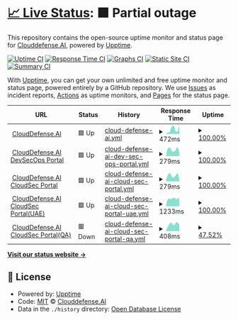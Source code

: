 # [📈 Live Status](https://Clouddefense.AI.github.io/upptime): <!--live status--> **🟧 Partial outage**

This repository contains the open-source uptime monitor and status page for [Clouddefense.AI](https://Clouddefense.AI.github.io/upptime), powered by [Upptime](https://github.com/upptime/upptime).

[![Uptime CI](https://github.com/Clouddefense.AI/upptime/workflows/Uptime%20CI/badge.svg)](https://github.com/Clouddefense.AI/upptime/actions?query=workflow%3A%22Uptime+CI%22)
[![Response Time CI](https://github.com/Clouddefense.AI/upptime/workflows/Response%20Time%20CI/badge.svg)](https://github.com/Clouddefense.AI/upptime/actions?query=workflow%3A%22Response+Time+CI%22)
[![Graphs CI](https://github.com/Clouddefense.AI/upptime/workflows/Graphs%20CI/badge.svg)](https://github.com/Clouddefense.AI/upptime/actions?query=workflow%3A%22Graphs+CI%22)
[![Static Site CI](https://github.com/Clouddefense.AI/upptime/workflows/Static%20Site%20CI/badge.svg)](https://github.com/Clouddefense.AI/upptime/actions?query=workflow%3A%22Static+Site+CI%22)
[![Summary CI](https://github.com/Clouddefense.AI/upptime/workflows/Summary%20CI/badge.svg)](https://github.com/Clouddefense.AI/upptime/actions?query=workflow%3A%22Summary+CI%22)

With [Upptime](https://upptime.js.org), you can get your own unlimited and free uptime monitor and status page, powered entirely by a GitHub repository. We use [Issues](https://github.com/Clouddefense.AI/upptime/issues) as incident reports, [Actions](https://github.com/Clouddefense.AI/upptime/actions) as uptime monitors, and [Pages](https://Clouddefense.AI.github.io/upptime) for the status page.

<!--start: status pages-->
<!-- This summary is generated by Upptime (https://github.com/upptime/upptime) -->
<!-- Do not edit this manually, your changes will be overwritten -->
<!-- prettier-ignore -->
| URL | Status | History | Response Time | Uptime |
| --- | ------ | ------- | ------------- | ------ |
| <img alt="" src="https://icons.duckduckgo.com/ip3/www.clouddefense.ai.ico" height="13"> [CloudDefense.AI](https://www.clouddefense.ai) | 🟩 Up | [cloud-defense-ai.yml](https://github.com/CloudDefenseAI/upptime/commits/HEAD/history/cloud-defense-ai.yml) | <details><summary><img alt="Response time graph" src="./graphs/cloud-defense-ai/response-time-week.png" height="20"> 472ms</summary><br><a href="https://upptime.clouddefenseai.com/history/cloud-defense-ai"><img alt="Response time 772" src="https://img.shields.io/endpoint?url=https%3A%2F%2Fraw.githubusercontent.com%2FCloudDefenseAI%2Fupptime%2FHEAD%2Fapi%2Fcloud-defense-ai%2Fresponse-time.json"></a><br><a href="https://upptime.clouddefenseai.com/history/cloud-defense-ai"><img alt="24-hour response time 627" src="https://img.shields.io/endpoint?url=https%3A%2F%2Fraw.githubusercontent.com%2FCloudDefenseAI%2Fupptime%2FHEAD%2Fapi%2Fcloud-defense-ai%2Fresponse-time-day.json"></a><br><a href="https://upptime.clouddefenseai.com/history/cloud-defense-ai"><img alt="7-day response time 472" src="https://img.shields.io/endpoint?url=https%3A%2F%2Fraw.githubusercontent.com%2FCloudDefenseAI%2Fupptime%2FHEAD%2Fapi%2Fcloud-defense-ai%2Fresponse-time-week.json"></a><br><a href="https://upptime.clouddefenseai.com/history/cloud-defense-ai"><img alt="30-day response time 414" src="https://img.shields.io/endpoint?url=https%3A%2F%2Fraw.githubusercontent.com%2FCloudDefenseAI%2Fupptime%2FHEAD%2Fapi%2Fcloud-defense-ai%2Fresponse-time-month.json"></a><br><a href="https://upptime.clouddefenseai.com/history/cloud-defense-ai"><img alt="1-year response time 772" src="https://img.shields.io/endpoint?url=https%3A%2F%2Fraw.githubusercontent.com%2FCloudDefenseAI%2Fupptime%2FHEAD%2Fapi%2Fcloud-defense-ai%2Fresponse-time-year.json"></a></details> | <details><summary><a href="https://upptime.clouddefenseai.com/history/cloud-defense-ai">100.00%</a></summary><a href="https://upptime.clouddefenseai.com/history/cloud-defense-ai"><img alt="All-time uptime 99.88%" src="https://img.shields.io/endpoint?url=https%3A%2F%2Fraw.githubusercontent.com%2FCloudDefenseAI%2Fupptime%2FHEAD%2Fapi%2Fcloud-defense-ai%2Fuptime.json"></a><br><a href="https://upptime.clouddefenseai.com/history/cloud-defense-ai"><img alt="24-hour uptime 100.00%" src="https://img.shields.io/endpoint?url=https%3A%2F%2Fraw.githubusercontent.com%2FCloudDefenseAI%2Fupptime%2FHEAD%2Fapi%2Fcloud-defense-ai%2Fuptime-day.json"></a><br><a href="https://upptime.clouddefenseai.com/history/cloud-defense-ai"><img alt="7-day uptime 100.00%" src="https://img.shields.io/endpoint?url=https%3A%2F%2Fraw.githubusercontent.com%2FCloudDefenseAI%2Fupptime%2FHEAD%2Fapi%2Fcloud-defense-ai%2Fuptime-week.json"></a><br><a href="https://upptime.clouddefenseai.com/history/cloud-defense-ai"><img alt="30-day uptime 100.00%" src="https://img.shields.io/endpoint?url=https%3A%2F%2Fraw.githubusercontent.com%2FCloudDefenseAI%2Fupptime%2FHEAD%2Fapi%2Fcloud-defense-ai%2Fuptime-month.json"></a><br><a href="https://upptime.clouddefenseai.com/history/cloud-defense-ai"><img alt="1-year uptime 99.88%" src="https://img.shields.io/endpoint?url=https%3A%2F%2Fraw.githubusercontent.com%2FCloudDefenseAI%2Fupptime%2FHEAD%2Fapi%2Fcloud-defense-ai%2Fuptime-year.json"></a></details>
| <img alt="" src="https://icons.duckduckgo.com/ip3/console.clouddefenseai.com.ico" height="13"> [CloudDefense.AI DevSecOps Portal](https://console.clouddefenseai.com) | 🟩 Up | [cloud-defense-ai-dev-sec-ops-portal.yml](https://github.com/CloudDefenseAI/upptime/commits/HEAD/history/cloud-defense-ai-dev-sec-ops-portal.yml) | <details><summary><img alt="Response time graph" src="./graphs/cloud-defense-ai-dev-sec-ops-portal/response-time-week.png" height="20"> 279ms</summary><br><a href="https://upptime.clouddefenseai.com/history/cloud-defense-ai-dev-sec-ops-portal"><img alt="Response time 280" src="https://img.shields.io/endpoint?url=https%3A%2F%2Fraw.githubusercontent.com%2FCloudDefenseAI%2Fupptime%2FHEAD%2Fapi%2Fcloud-defense-ai-dev-sec-ops-portal%2Fresponse-time.json"></a><br><a href="https://upptime.clouddefenseai.com/history/cloud-defense-ai-dev-sec-ops-portal"><img alt="24-hour response time 316" src="https://img.shields.io/endpoint?url=https%3A%2F%2Fraw.githubusercontent.com%2FCloudDefenseAI%2Fupptime%2FHEAD%2Fapi%2Fcloud-defense-ai-dev-sec-ops-portal%2Fresponse-time-day.json"></a><br><a href="https://upptime.clouddefenseai.com/history/cloud-defense-ai-dev-sec-ops-portal"><img alt="7-day response time 279" src="https://img.shields.io/endpoint?url=https%3A%2F%2Fraw.githubusercontent.com%2FCloudDefenseAI%2Fupptime%2FHEAD%2Fapi%2Fcloud-defense-ai-dev-sec-ops-portal%2Fresponse-time-week.json"></a><br><a href="https://upptime.clouddefenseai.com/history/cloud-defense-ai-dev-sec-ops-portal"><img alt="30-day response time 280" src="https://img.shields.io/endpoint?url=https%3A%2F%2Fraw.githubusercontent.com%2FCloudDefenseAI%2Fupptime%2FHEAD%2Fapi%2Fcloud-defense-ai-dev-sec-ops-portal%2Fresponse-time-month.json"></a><br><a href="https://upptime.clouddefenseai.com/history/cloud-defense-ai-dev-sec-ops-portal"><img alt="1-year response time 280" src="https://img.shields.io/endpoint?url=https%3A%2F%2Fraw.githubusercontent.com%2FCloudDefenseAI%2Fupptime%2FHEAD%2Fapi%2Fcloud-defense-ai-dev-sec-ops-portal%2Fresponse-time-year.json"></a></details> | <details><summary><a href="https://upptime.clouddefenseai.com/history/cloud-defense-ai-dev-sec-ops-portal">100.00%</a></summary><a href="https://upptime.clouddefenseai.com/history/cloud-defense-ai-dev-sec-ops-portal"><img alt="All-time uptime 99.99%" src="https://img.shields.io/endpoint?url=https%3A%2F%2Fraw.githubusercontent.com%2FCloudDefenseAI%2Fupptime%2FHEAD%2Fapi%2Fcloud-defense-ai-dev-sec-ops-portal%2Fuptime.json"></a><br><a href="https://upptime.clouddefenseai.com/history/cloud-defense-ai-dev-sec-ops-portal"><img alt="24-hour uptime 100.00%" src="https://img.shields.io/endpoint?url=https%3A%2F%2Fraw.githubusercontent.com%2FCloudDefenseAI%2Fupptime%2FHEAD%2Fapi%2Fcloud-defense-ai-dev-sec-ops-portal%2Fuptime-day.json"></a><br><a href="https://upptime.clouddefenseai.com/history/cloud-defense-ai-dev-sec-ops-portal"><img alt="7-day uptime 100.00%" src="https://img.shields.io/endpoint?url=https%3A%2F%2Fraw.githubusercontent.com%2FCloudDefenseAI%2Fupptime%2FHEAD%2Fapi%2Fcloud-defense-ai-dev-sec-ops-portal%2Fuptime-week.json"></a><br><a href="https://upptime.clouddefenseai.com/history/cloud-defense-ai-dev-sec-ops-portal"><img alt="30-day uptime 100.00%" src="https://img.shields.io/endpoint?url=https%3A%2F%2Fraw.githubusercontent.com%2FCloudDefenseAI%2Fupptime%2FHEAD%2Fapi%2Fcloud-defense-ai-dev-sec-ops-portal%2Fuptime-month.json"></a><br><a href="https://upptime.clouddefenseai.com/history/cloud-defense-ai-dev-sec-ops-portal"><img alt="1-year uptime 99.99%" src="https://img.shields.io/endpoint?url=https%3A%2F%2Fraw.githubusercontent.com%2FCloudDefenseAI%2Fupptime%2FHEAD%2Fapi%2Fcloud-defense-ai-dev-sec-ops-portal%2Fuptime-year.json"></a></details>
| <img alt="" src="https://icons.duckduckgo.com/ip3/acs-us.clouddefenseai.com.ico" height="13"> [CloudDefense.AI CloudSec Portal](https://acs-us.clouddefenseai.com) | 🟩 Up | [cloud-defense-ai-cloud-sec-portal.yml](https://github.com/CloudDefenseAI/upptime/commits/HEAD/history/cloud-defense-ai-cloud-sec-portal.yml) | <details><summary><img alt="Response time graph" src="./graphs/cloud-defense-ai-cloud-sec-portal/response-time-week.png" height="20"> 279ms</summary><br><a href="https://upptime.clouddefenseai.com/history/cloud-defense-ai-cloud-sec-portal"><img alt="Response time 296" src="https://img.shields.io/endpoint?url=https%3A%2F%2Fraw.githubusercontent.com%2FCloudDefenseAI%2Fupptime%2FHEAD%2Fapi%2Fcloud-defense-ai-cloud-sec-portal%2Fresponse-time.json"></a><br><a href="https://upptime.clouddefenseai.com/history/cloud-defense-ai-cloud-sec-portal"><img alt="24-hour response time 285" src="https://img.shields.io/endpoint?url=https%3A%2F%2Fraw.githubusercontent.com%2FCloudDefenseAI%2Fupptime%2FHEAD%2Fapi%2Fcloud-defense-ai-cloud-sec-portal%2Fresponse-time-day.json"></a><br><a href="https://upptime.clouddefenseai.com/history/cloud-defense-ai-cloud-sec-portal"><img alt="7-day response time 279" src="https://img.shields.io/endpoint?url=https%3A%2F%2Fraw.githubusercontent.com%2FCloudDefenseAI%2Fupptime%2FHEAD%2Fapi%2Fcloud-defense-ai-cloud-sec-portal%2Fresponse-time-week.json"></a><br><a href="https://upptime.clouddefenseai.com/history/cloud-defense-ai-cloud-sec-portal"><img alt="30-day response time 288" src="https://img.shields.io/endpoint?url=https%3A%2F%2Fraw.githubusercontent.com%2FCloudDefenseAI%2Fupptime%2FHEAD%2Fapi%2Fcloud-defense-ai-cloud-sec-portal%2Fresponse-time-month.json"></a><br><a href="https://upptime.clouddefenseai.com/history/cloud-defense-ai-cloud-sec-portal"><img alt="1-year response time 296" src="https://img.shields.io/endpoint?url=https%3A%2F%2Fraw.githubusercontent.com%2FCloudDefenseAI%2Fupptime%2FHEAD%2Fapi%2Fcloud-defense-ai-cloud-sec-portal%2Fresponse-time-year.json"></a></details> | <details><summary><a href="https://upptime.clouddefenseai.com/history/cloud-defense-ai-cloud-sec-portal">100.00%</a></summary><a href="https://upptime.clouddefenseai.com/history/cloud-defense-ai-cloud-sec-portal"><img alt="All-time uptime 100.00%" src="https://img.shields.io/endpoint?url=https%3A%2F%2Fraw.githubusercontent.com%2FCloudDefenseAI%2Fupptime%2FHEAD%2Fapi%2Fcloud-defense-ai-cloud-sec-portal%2Fuptime.json"></a><br><a href="https://upptime.clouddefenseai.com/history/cloud-defense-ai-cloud-sec-portal"><img alt="24-hour uptime 100.00%" src="https://img.shields.io/endpoint?url=https%3A%2F%2Fraw.githubusercontent.com%2FCloudDefenseAI%2Fupptime%2FHEAD%2Fapi%2Fcloud-defense-ai-cloud-sec-portal%2Fuptime-day.json"></a><br><a href="https://upptime.clouddefenseai.com/history/cloud-defense-ai-cloud-sec-portal"><img alt="7-day uptime 100.00%" src="https://img.shields.io/endpoint?url=https%3A%2F%2Fraw.githubusercontent.com%2FCloudDefenseAI%2Fupptime%2FHEAD%2Fapi%2Fcloud-defense-ai-cloud-sec-portal%2Fuptime-week.json"></a><br><a href="https://upptime.clouddefenseai.com/history/cloud-defense-ai-cloud-sec-portal"><img alt="30-day uptime 100.00%" src="https://img.shields.io/endpoint?url=https%3A%2F%2Fraw.githubusercontent.com%2FCloudDefenseAI%2Fupptime%2FHEAD%2Fapi%2Fcloud-defense-ai-cloud-sec-portal%2Fuptime-month.json"></a><br><a href="https://upptime.clouddefenseai.com/history/cloud-defense-ai-cloud-sec-portal"><img alt="1-year uptime 100.00%" src="https://img.shields.io/endpoint?url=https%3A%2F%2Fraw.githubusercontent.com%2FCloudDefenseAI%2Fupptime%2FHEAD%2Fapi%2Fcloud-defense-ai-cloud-sec-portal%2Fuptime-year.json"></a></details>
| <img alt="" src="https://icons.duckduckgo.com/ip3/acs-uae.clouddefenseai.com.ico" height="13"> [CloudDefense.AI CloudSec Portal(UAE)](https://acs-uae.clouddefenseai.com) | 🟩 Up | [cloud-defense-ai-cloud-sec-portal-uae.yml](https://github.com/CloudDefenseAI/upptime/commits/HEAD/history/cloud-defense-ai-cloud-sec-portal-uae.yml) | <details><summary><img alt="Response time graph" src="./graphs/cloud-defense-ai-cloud-sec-portal-uae/response-time-week.png" height="20"> 1233ms</summary><br><a href="https://upptime.clouddefenseai.com/history/cloud-defense-ai-cloud-sec-portal-uae"><img alt="Response time 1202" src="https://img.shields.io/endpoint?url=https%3A%2F%2Fraw.githubusercontent.com%2FCloudDefenseAI%2Fupptime%2FHEAD%2Fapi%2Fcloud-defense-ai-cloud-sec-portal-uae%2Fresponse-time.json"></a><br><a href="https://upptime.clouddefenseai.com/history/cloud-defense-ai-cloud-sec-portal-uae"><img alt="24-hour response time 1348" src="https://img.shields.io/endpoint?url=https%3A%2F%2Fraw.githubusercontent.com%2FCloudDefenseAI%2Fupptime%2FHEAD%2Fapi%2Fcloud-defense-ai-cloud-sec-portal-uae%2Fresponse-time-day.json"></a><br><a href="https://upptime.clouddefenseai.com/history/cloud-defense-ai-cloud-sec-portal-uae"><img alt="7-day response time 1233" src="https://img.shields.io/endpoint?url=https%3A%2F%2Fraw.githubusercontent.com%2FCloudDefenseAI%2Fupptime%2FHEAD%2Fapi%2Fcloud-defense-ai-cloud-sec-portal-uae%2Fresponse-time-week.json"></a><br><a href="https://upptime.clouddefenseai.com/history/cloud-defense-ai-cloud-sec-portal-uae"><img alt="30-day response time 1222" src="https://img.shields.io/endpoint?url=https%3A%2F%2Fraw.githubusercontent.com%2FCloudDefenseAI%2Fupptime%2FHEAD%2Fapi%2Fcloud-defense-ai-cloud-sec-portal-uae%2Fresponse-time-month.json"></a><br><a href="https://upptime.clouddefenseai.com/history/cloud-defense-ai-cloud-sec-portal-uae"><img alt="1-year response time 1202" src="https://img.shields.io/endpoint?url=https%3A%2F%2Fraw.githubusercontent.com%2FCloudDefenseAI%2Fupptime%2FHEAD%2Fapi%2Fcloud-defense-ai-cloud-sec-portal-uae%2Fresponse-time-year.json"></a></details> | <details><summary><a href="https://upptime.clouddefenseai.com/history/cloud-defense-ai-cloud-sec-portal-uae">100.00%</a></summary><a href="https://upptime.clouddefenseai.com/history/cloud-defense-ai-cloud-sec-portal-uae"><img alt="All-time uptime 99.71%" src="https://img.shields.io/endpoint?url=https%3A%2F%2Fraw.githubusercontent.com%2FCloudDefenseAI%2Fupptime%2FHEAD%2Fapi%2Fcloud-defense-ai-cloud-sec-portal-uae%2Fuptime.json"></a><br><a href="https://upptime.clouddefenseai.com/history/cloud-defense-ai-cloud-sec-portal-uae"><img alt="24-hour uptime 100.00%" src="https://img.shields.io/endpoint?url=https%3A%2F%2Fraw.githubusercontent.com%2FCloudDefenseAI%2Fupptime%2FHEAD%2Fapi%2Fcloud-defense-ai-cloud-sec-portal-uae%2Fuptime-day.json"></a><br><a href="https://upptime.clouddefenseai.com/history/cloud-defense-ai-cloud-sec-portal-uae"><img alt="7-day uptime 100.00%" src="https://img.shields.io/endpoint?url=https%3A%2F%2Fraw.githubusercontent.com%2FCloudDefenseAI%2Fupptime%2FHEAD%2Fapi%2Fcloud-defense-ai-cloud-sec-portal-uae%2Fuptime-week.json"></a><br><a href="https://upptime.clouddefenseai.com/history/cloud-defense-ai-cloud-sec-portal-uae"><img alt="30-day uptime 100.00%" src="https://img.shields.io/endpoint?url=https%3A%2F%2Fraw.githubusercontent.com%2FCloudDefenseAI%2Fupptime%2FHEAD%2Fapi%2Fcloud-defense-ai-cloud-sec-portal-uae%2Fuptime-month.json"></a><br><a href="https://upptime.clouddefenseai.com/history/cloud-defense-ai-cloud-sec-portal-uae"><img alt="1-year uptime 99.71%" src="https://img.shields.io/endpoint?url=https%3A%2F%2Fraw.githubusercontent.com%2FCloudDefenseAI%2Fupptime%2FHEAD%2Fapi%2Fcloud-defense-ai-cloud-sec-portal-uae%2Fuptime-year.json"></a></details>
| <img alt="" src="https://icons.duckduckgo.com/ip3/acs-qa.clouddefenseai.com.ico" height="13"> [CloudDefense.AI CloudSec Portal(QA)](https://acs-qa.clouddefenseai.com) | 🟥 Down | [cloud-defense-ai-cloud-sec-portal-qa.yml](https://github.com/CloudDefenseAI/upptime/commits/HEAD/history/cloud-defense-ai-cloud-sec-portal-qa.yml) | <details><summary><img alt="Response time graph" src="./graphs/cloud-defense-ai-cloud-sec-portal-qa/response-time-week.png" height="20"> 408ms</summary><br><a href="https://upptime.clouddefenseai.com/history/cloud-defense-ai-cloud-sec-portal-qa"><img alt="Response time 296" src="https://img.shields.io/endpoint?url=https%3A%2F%2Fraw.githubusercontent.com%2FCloudDefenseAI%2Fupptime%2FHEAD%2Fapi%2Fcloud-defense-ai-cloud-sec-portal-qa%2Fresponse-time.json"></a><br><a href="https://upptime.clouddefenseai.com/history/cloud-defense-ai-cloud-sec-portal-qa"><img alt="24-hour response time 399" src="https://img.shields.io/endpoint?url=https%3A%2F%2Fraw.githubusercontent.com%2FCloudDefenseAI%2Fupptime%2FHEAD%2Fapi%2Fcloud-defense-ai-cloud-sec-portal-qa%2Fresponse-time-day.json"></a><br><a href="https://upptime.clouddefenseai.com/history/cloud-defense-ai-cloud-sec-portal-qa"><img alt="7-day response time 408" src="https://img.shields.io/endpoint?url=https%3A%2F%2Fraw.githubusercontent.com%2FCloudDefenseAI%2Fupptime%2FHEAD%2Fapi%2Fcloud-defense-ai-cloud-sec-portal-qa%2Fresponse-time-week.json"></a><br><a href="https://upptime.clouddefenseai.com/history/cloud-defense-ai-cloud-sec-portal-qa"><img alt="30-day response time 297" src="https://img.shields.io/endpoint?url=https%3A%2F%2Fraw.githubusercontent.com%2FCloudDefenseAI%2Fupptime%2FHEAD%2Fapi%2Fcloud-defense-ai-cloud-sec-portal-qa%2Fresponse-time-month.json"></a><br><a href="https://upptime.clouddefenseai.com/history/cloud-defense-ai-cloud-sec-portal-qa"><img alt="1-year response time 296" src="https://img.shields.io/endpoint?url=https%3A%2F%2Fraw.githubusercontent.com%2FCloudDefenseAI%2Fupptime%2FHEAD%2Fapi%2Fcloud-defense-ai-cloud-sec-portal-qa%2Fresponse-time-year.json"></a></details> | <details><summary><a href="https://upptime.clouddefenseai.com/history/cloud-defense-ai-cloud-sec-portal-qa">47.52%</a></summary><a href="https://upptime.clouddefenseai.com/history/cloud-defense-ai-cloud-sec-portal-qa"><img alt="All-time uptime 83.42%" src="https://img.shields.io/endpoint?url=https%3A%2F%2Fraw.githubusercontent.com%2FCloudDefenseAI%2Fupptime%2FHEAD%2Fapi%2Fcloud-defense-ai-cloud-sec-portal-qa%2Fuptime.json"></a><br><a href="https://upptime.clouddefenseai.com/history/cloud-defense-ai-cloud-sec-portal-qa"><img alt="24-hour uptime 66.73%" src="https://img.shields.io/endpoint?url=https%3A%2F%2Fraw.githubusercontent.com%2FCloudDefenseAI%2Fupptime%2FHEAD%2Fapi%2Fcloud-defense-ai-cloud-sec-portal-qa%2Fuptime-day.json"></a><br><a href="https://upptime.clouddefenseai.com/history/cloud-defense-ai-cloud-sec-portal-qa"><img alt="7-day uptime 47.52%" src="https://img.shields.io/endpoint?url=https%3A%2F%2Fraw.githubusercontent.com%2FCloudDefenseAI%2Fupptime%2FHEAD%2Fapi%2Fcloud-defense-ai-cloud-sec-portal-qa%2Fuptime-week.json"></a><br><a href="https://upptime.clouddefenseai.com/history/cloud-defense-ai-cloud-sec-portal-qa"><img alt="30-day uptime 66.11%" src="https://img.shields.io/endpoint?url=https%3A%2F%2Fraw.githubusercontent.com%2FCloudDefenseAI%2Fupptime%2FHEAD%2Fapi%2Fcloud-defense-ai-cloud-sec-portal-qa%2Fuptime-month.json"></a><br><a href="https://upptime.clouddefenseai.com/history/cloud-defense-ai-cloud-sec-portal-qa"><img alt="1-year uptime 83.42%" src="https://img.shields.io/endpoint?url=https%3A%2F%2Fraw.githubusercontent.com%2FCloudDefenseAI%2Fupptime%2FHEAD%2Fapi%2Fcloud-defense-ai-cloud-sec-portal-qa%2Fuptime-year.json"></a></details>

<!--end: status pages-->

[**Visit our status website →**](https://ClouddefenseAI.github.io/upptime)

## 📄 License

- Powered by: [Upptime](https://github.com/upptime/upptime)
- Code: [MIT](./LICENSE) © [Clouddefense.AI](https://Clouddefense.AI.github.io/upptime)
- Data in the `./history` directory: [Open Database License](https://opendatacommons.org/licenses/odbl/1-0/)
